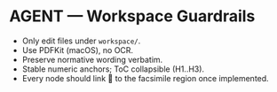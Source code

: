 # AGENT — Workspace Guardrails
- Only edit files under `workspace/`.
- Use PDFKit (macOS), no OCR.
- Preserve normative wording verbatim.
- Stable numeric anchors; ToC collapsible (H1..H3).
- Every node should link 📎 to the facsimile region once implemented.
